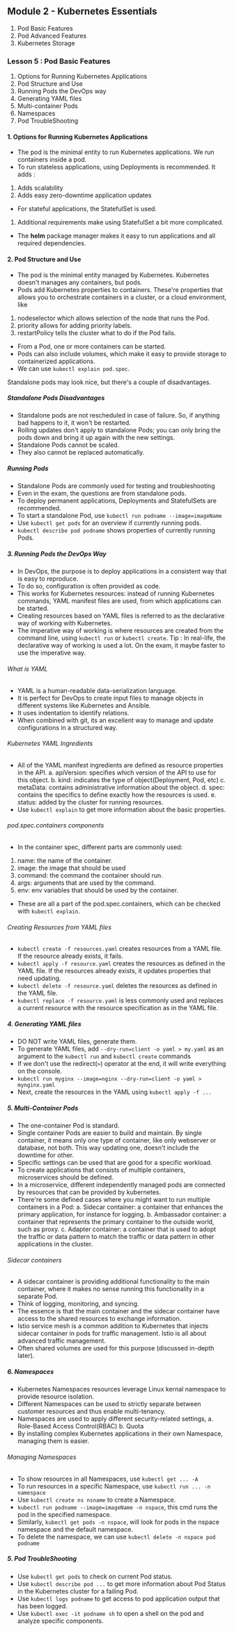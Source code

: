 ## Module 2 - Kubernetes Essentials

1. Pod Basic Features
2. Pod Advanced Features
3. Kubernetes Storage

### Lesson 5 : Pod Basic Features
1. Options for Running Kubernetes Applications
2. Pod Structure and Use
3. Running Pods the DevOps way
4. Generating YAML files
5. Multi-container Pods
6. Namespaces
7. Pod TroubleShooting

#### 1. Options for Running Kubernetes Applications
 - The pod is the minimal entity to run Kubernetes applications. We run containers inside a pod.
 - To run stateless applications, using Deployments is recommended. It adds :
 1. Adds scalability
 2. Adds easy zero-downtime application updates
 - For stateful applications, the StatefulSet is used.
 1. Additional requirements make using StatefulSet a bit more complicated.
 - The __helm__ package manager makes it easy to run applications and all required dependencies.
 
#### 2. Pod Structure and Use
 - The pod is the minimal entity managed by Kubernetes. Kubernetes doesn't manages any containers, but pods.
 - Pods add Kubernetes properties to containers. These're properties that allows you to orchestrate containers in a cluster, or a cloud environment, like 
 1. nodeselector which allows selection of the node that runs the Pod.
 2. priority allows for adding priority labels.
 3. restartPolicy tells the cluster what to do if the Pod fails.
 - From a Pod, one or more containers can be started.
 - Pods can also include volumes, which make it easy to provide storage to containerized applications.
 - We can use `kubectl explain pod.spec`.
 
 Standalone pods may look nice, but there's a couple of disadvantages.
##### Standalone Pods Disadvantages
 - Standalone pods are not rescheduled in case of failure. So, if anything bad happens to it, it won't be restarted.
 - Rolling updates don't apply to standalone Pods; you can only bring the pods down and bring it up again with the new settings.
 - Standalone Pods cannot be scaled.
 - They also cannot be replaced automatically.

##### Running Pods
 - Standalone Pods are commonly used for testing and troubleshooting
 - Even in the exam, the questions are from standalone pods.
 - To deploy permanent applications, Deployments and StatefulSets are recommended.
 - To start a standalone Pod, use `kubectl run podname --image=imageName`
 - Use `kubectl get pods` for an overview if currently running pods.
 - `kubectl describe pod podname` shows properties of currently running Pods.
 
##### 3. Running Pods the DevOps Way
 - In DevOps, the purpose is to deploy applications in a consistent way that is easy to reproduce.
 - To do so, configuration is often provided as code.
 - This works for Kubernetes resources: instead of running Kubernetes commands, YAML manifest files are used, from which applications can be started.
 - Creating resources based on YAML files is referred to as the declarative way of working with Kubernetes.
 - The imperative way of working is where resources are created from the command line, using `kubectl run` or `kubectl create`.
Tip : In real-life, the declarative way of working is used a lot. On the exam, it maybe faster to use the imperative way.


###### What is YAML
 - YAML is a human-readable data-serialization language.
 - It is perfect for DevOps to create input files to manage objects in different systems like Kubernetes and Ansible.
 - It uses indentation to identify relations.
 - When combined with git, its an excellent way to manage and update configurations in a structured way.
 
###### Kubernetes YAML Ingredients
 - All of the YAML manifest ingredients are defined as resource properties in the API.
 a. apiVersion: specifies which version of the API to use for this object.
 b. kind: indicates the type of object(Deployment, Pod, etc)
 c. metaData: contains administrative information about the object.
 d. spec: contains the specifics to define exactly how the resources is used.
 e. status: added by the cluster for running resources.
 - Use `kubectl explain` to get more information about the basic properties.
 
###### pod.spec.containers components
 - In the container spec, different parts are commonly used:
 1. name: the name of the container.
 2. image: the image that should be used
 3. command: the command the container should run.
 4. args: arguments that are used by the command.
 5. env: env variables that should be used by the container.
 - These are all a part of the pod.spec.containers, which can be checked with `kubectl explain`.
 
###### Creating Resources from YAML files
 - `kubectl create -f resources.yaml` creates resources from a YAML file. If the resource already exists, it fails.
 - `kubectl apply -f resource.yaml` creates the resources as defined in the YAML file. If the resources already exists, it updates properties that need updating.
 - `kubectl delete -f resource.yaml` deletes the resources as defined in the YAML file.
 - `kubectl replace -f resource.yaml` is less commonly used and replaces a current resource with the resource specification as in the YAML file.
 
##### 4. Generating YAML files
 - DO NOT write YAML files, generate them.
 - To generate YAML files, add `--dry-run=client -o yaml > my.yaml` as an argument to the `kubectl run` and `kubectl create` commands
 - If we don't use the redirect(`>`) operator at the end, it will write everything on the console. 
 - `kubectl run myginx --image=nginx --dry-run=client -o yaml > mynginx.yaml`
 - Next, create the resources in the YAML using `kubectl apply -f ...`

##### 5. Multi-Container Pods
 - The one-container Pod is standard.
 - Single container Pods are easier to build and maintain. By single container, it means only one type of container, like only webserver or database, not both. This way updating one, doesn't include the downtime for other.
 - Specific settings can be used that are good for a specific workload.
 - To create applications that consists of multiple containers, microservices should be defined.
 - In a microservice, different independently managed pods are connected by resources that can be provided by kubernetes.
 - There're some defined cases where you might want to run multiple containers in a Pod:
 a. Sidecar container: a container that enhances the primary application, for instance for logging.
 b. Ambassador container: a container that represents the primary container to the outside world, such as proxy.
 c. Adapter container: a container that is used to adopt the traffic or data pattern to match the traffic or data pattern in other applications in the cluster.
 
###### Sidecar containers
 - A sidecar container is providing additional functionality to the main container, where it makes no sense running this functionality in a separate Pod.
 - Think of logging, monitoring, and syncing.
 - The essence is that the main container and the sidecar container have access to the shared resources to exchange information.
 - Istio service mesh is a common addition to Kubernetes that injects sidecar container in pods for traffic management. Istio is all about advanced traffic management.
 - Often shared volumes are used for this purpose (discussed in-depth later).
 
##### 6. Namespaces
 - Kubernetes Namespaces resources leverage Linux kernal namespace to provide resource isolation.
 - Different Namespaces can be used to strictly separate between customer resources and thus enable multi-tenancy.
 - Namespaces are used to apply different security-related settings,
 a. Role-Based Access Control(RBAC)
 b. Quota
 - By installing complex Kubernetes applications in their own Namespace, managing them is easier.
 
###### Managing Namespaces
 - To show resources in all Namespaces, use `kubectl get ... -A`
 - To run resources in a specific Namespace, use `kubectl run ... -n namespace`
 - Use `kubectl create ns nsname` to create a Namespace.
 - `kubectl run podname --image=imageName -n nspace`, this cmd runs the pod in the specified namespace.
 - Similarly, `kubectl get pods -n nspace`, will look for pods in the nspace namespace and the default namespace.
 - To delete the namespace, we can use `kubectl delete -n nspace pod podname`
 
##### 5. Pod TroubleShooting
 - Use `kubectl get pods` to check on current Pod status.
 - Use `kubectl describe pod ...` to get more information about Pod Status in the Kubernetes cluster for a failing Pod.
 - Use `kubectl logs podname` to get access to pod application output that has been logged.
 - Use `kubectl exec -it podname sh` to open a shell on the pod and analyze specific components.
 
